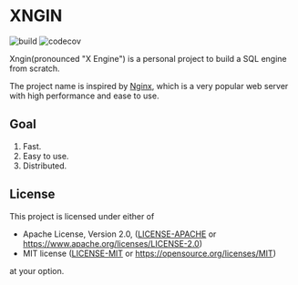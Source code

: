 # XNGIN

![build](https://github.com/jiangzhe/xngin/actions/workflows/build.yml/badge.svg)
![codecov](https://codecov.io/gh/jiangzhe/xngin/branch/main/graph/badge.svg?token=T3RMZE2998)

Xngin(pronounced "X Engine") is a personal project to build a SQL engine from scratch.

The project name is inspired by [Nginx](https://en.wikipedia.org/wiki/Nginx), which is a
very popular web server with high performance and ease to use. 

## Goal

1. Fast.
2. Easy to use.
3. Distributed.

## License

This project is licensed under either of

 * Apache License, Version 2.0, ([LICENSE-APACHE](LICENSE-APACHE) or
   https://www.apache.org/licenses/LICENSE-2.0)
 * MIT license ([LICENSE-MIT](LICENSE-MIT) or
   https://opensource.org/licenses/MIT)

at your option.
